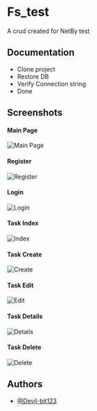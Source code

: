 
# Fs_test

A crud created for NetBy test

## Documentation

- Clone project
- Restore DB
- Verify Connection string
- Done


## Screenshots

#### Main Page
![Main Page](https://i.ibb.co/Mk3CBvx/imagen-2024-06-25-182225088.png)

#### Register
![Register](https://i.ibb.co/rcLND2L/imagen-2024-06-25-182335574.png)

#### Login
![Login](https://i.ibb.co/NKH8np4/imagen-2024-06-25-182500736.png)

#### Task Index
![Index](https://i.ibb.co/Fqz17WM/imagen-2024-06-25-182559462.png)

#### Task Create
![Create](https://i.ibb.co/CVMC40Q/imagen-2024-06-25-182923481.png)

#### Task Edit
![Edit](https://i.ibb.co/VM2bx5c/imagen-2024-06-25-183119440.png)

#### Task Details
![Details](https://i.ibb.co/dk4qwCV/imagen-2024-06-25-183147622.png)

#### Task Delete
![Delete](https://i.ibb.co/GWQ5M4F/imagen-2024-06-25-183224783.png)



## Authors

- [@Devil-bit123](https://github.com/Devil-bit123)

